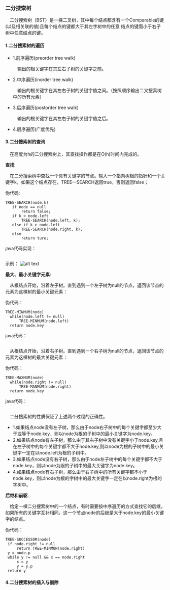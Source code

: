  ### 二分搜索树
 &ensp;&ensp;二分搜索树（BST）是一棵二叉树，其中每个结点都含有一个Comparable的键(以及相关联的值)且每个结点的键都大于其左字树中的任意
 结点的键而小于右子树中任意结点的键。
#### 1.二分搜索树的遍历
* 1.前序遍历(preorder tree walk)

   &ensp;&ensp;输出的根关键字在其左右子树的关键字之前。
* 2.中序遍历(inorder tree walk)

   &ensp;&ensp;输出的根关键字在其左右子树的关键字值之间。（按照顺序输出二叉搜索树中的所有元素）
* 3.后序遍历(postorder tree walk)

   &ensp;&ensp;输出的根关键字在其左右子树的关键字值之后。

* 4.层序遍历(广度优先)

 #### 3.二分搜索树的查询
 &ensp;&ensp;在高度为h的二分搜索树上，其查找操作都是在O(h)时间内完成的。
 
**查找**:
 
 &ensp;&ensp;在二分搜索树中查找一个具有关键字的节点。输入一个指向树根的指针和一个关键字k，如果这个结点存在，TREE—SEARCH返回true，否则返回false；
 
 伪代码:
 ```$xslt
TREE-SEARCH(node,k)
    if node == null
        return false;
    if k < node.left
        TREE-SEARCH(node.left, k);
    else if k > node.left
        TREE-SEARCH(node.right, k);
    else 
        return ture; 
```
 java代码实现：
 ```$xslt

```
示例：
 ![alt text](./linkedlist/data-mapper.png "Data Mapper")
 
 **最大、最小关键字元素**:
 
 &ensp;&ensp;从根结点开始，沿着左子树。直到遇到一个左子树为null的节点，返回该节点的元素为这棵树的最小关键元素：
 
 伪代码：
 ```$xslt
TREE-MINMUM(node)
   while(node.left != null)
       TREE-MINMUM(node.left)
   return node.key
```
java代码：
```$xslt

```
&ensp;&ensp;从根结点开始，沿着右子树。直到遇到一个右子树为null的节点，返回该节点的元素为这棵树的最大关键元素：

 伪代码：
 ```$xslt
TREE-MAXMUM(node)
   while(node.right != null)
       TREE-MANMUM(node.right)
   return node.key
```
java代码：
```$xslt

```

&ensp;&ensp;二分搜索树的性质保证了上述两个过程的正确性。
*  1.如果结点node没有左子树，那么由于node右子树中的每个关键字都至少大于或等于node.key，则以node为根的子树中的最小关键字为node.key。
*  2.如果结点node有左子树，那么由于其右子树中没有关键字小于node.key,且在左子树中的每个关键字都不大于node.key,则以node为根的子树中的最小关键字一定在以node.left为根的子树中。
*  3.如果结点node没有右子树，那么由于node左子树中的每个关键字都不大于node.key，则以node为跟的子树中的最大关键字为node.key。
*  4.如果结点node有右子树，那么由于右子树中的所有关键字都不小于node.key，则以node为根的字树中的最大关键字一定在以node.right为根的字树中。

**后继和前驱**:

 &ensp;&ensp;给定一棵二分搜索树中的一个结点，有时需要按中序遍历的方式查找它的后继，如果所有的关键字互补相同，这一个节点node的后继是大于node.key的最小关键字的结点。
 
 伪代码：
 ```
TREE-SUCCESSOR(node)
  if node.right != null
      return TREE-MINMUN(node.right)
  y = node.p
  while y != null && x == node.right
      x = y
      y = y.p
  return y
```
 #### 4.二分搜索树的插入与删除
 

